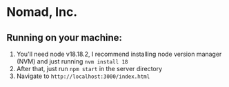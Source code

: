 # Nomad, Inc.

## Running on your machine:
1. You'll need node v18.18.2, I recommend installing node version manager (NVM) and just running `nvm install 18`
2. After that, just run `npm start` in the server directory
3. Navigate to `http://localhost:3000/index.html`
